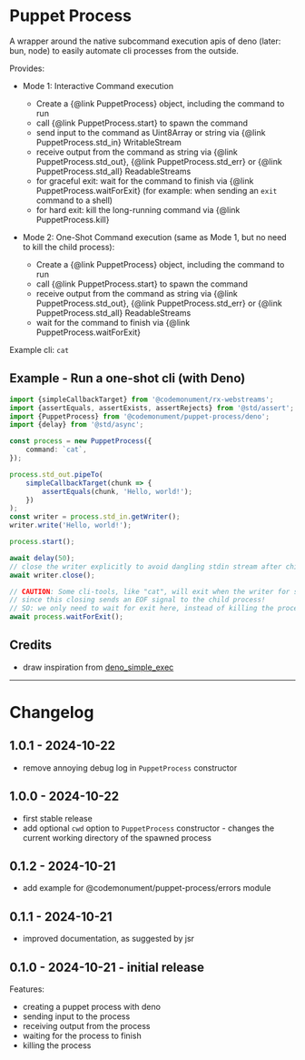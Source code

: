 # Puppet Process

A wrapper around the native subcommand execution apis of deno (later: bun, node) to easily automate cli processes from the outside.

Provides:

- Mode 1: Interactive Command execution

  - Create a {@link PuppetProcess} object, including the command to run
  - call {@link PuppetProcess.start} to spawn the command
  - send input to the command as Uint8Array or string via {@link PuppetProcess.std_in} WritableStream
  - receive output from the command as string via {@link PuppetProcess.std_out}, {@link PuppetProcess.std_err} or {@link PuppetProcess.std_all} ReadableStreams
  - for graceful exit: wait for the command to finish via {@link PuppetProcess.waitForExit}
    (for example: when sending an `exit` command to a shell)
  - for hard exit: kill the long-running command via {@link PuppetProcess.kill}

- Mode 2: One-Shot Command execution (same as Mode 1, but no need to kill the child process):
  - Create a {@link PuppetProcess} object, including the command to run
  - call {@link PuppetProcess.start} to spawn the command
  - receive output from the command as string via {@link PuppetProcess.std_out}, {@link PuppetProcess.std_err} or {@link PuppetProcess.std_all} ReadableStreams
  - wait for the command to finish via {@link PuppetProcess.waitForExit}

Example cli: `cat`

## Example - Run a one-shot cli (with Deno)

```typescript
import {simpleCallbackTarget} from '@codemonument/rx-webstreams';
import {assertEquals, assertExists, assertRejects} from '@std/assert';
import {PuppetProcess} from '@codemonument/puppet-process/deno';
import {delay} from '@std/async';

const process = new PuppetProcess({
	command: `cat`,
});

process.std_out.pipeTo(
	simpleCallbackTarget(chunk => {
		assertEquals(chunk, 'Hello, world!');
	})
);
const writer = process.std_in.getWriter();
writer.write('Hello, world!');

process.start();

await delay(50);
// close the writer explicitly to avoid dangling stdin stream after child process has finished
await writer.close();

// CAUTION: Some cli-tools, like "cat", will exit when the writer for stdin is closed,
// since this closing sends an EOF signal to the child process!
// SO: we only need to wait for exit here, instead of killing the process.
await process.waitForExit();
```

## Credits

- draw inspiration from [deno_simple_exec](https://github.com/codemonument/deno_simple_exec)

---

# Changelog

## 1.0.1 - 2024-10-22

- remove annoying debug log in `PuppetProcess` constructor

## 1.0.0 - 2024-10-22

- first stable release
- add optional `cwd` option to `PuppetProcess` constructor - changes the current working directory of the spawned process

## 0.1.2 - 2024-10-21

- add example for @codemonument/puppet-process/errors module

## 0.1.1 - 2024-10-21

- improved documentation, as suggested by jsr

## 0.1.0 - 2024-10-21 - initial release

Features:

- creating a puppet process with deno
- sending input to the process
- receiving output from the process
- waiting for the process to finish
- killing the process

